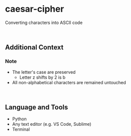 # caesar-cipher

Converting characters into ASCII code

<br>

## Additional Context

### Note

- The letter's case are preserved
    - Letter z shifts by 2 is b
- All non-alphabetical characters are remained untouched

<br>

## Language and Tools

- Python
- Any text editor (e.g. VS Code, Sublime)
- Terminal
